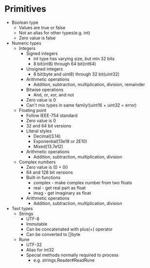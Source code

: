 # Primitives

- Boolean type
    - Values are true or false
    - Not an alias for other types(e.g. int)
    - Zero value is false
- Numeric types
    - Integers
        - Signed integers
            - int type has varying size, but min 32 bits
            - 8 bit(int8) through 64 bit(int64)
        - Unsigned integers
            - 8 bit(byte and uint8) through 32 bit(uint32)
        - Arithmetic operations
            - Addition, subtraction, multiplication, division, remainder
        - Bitwise operations
            - And, or, xor, and not
        - Zero value is 0
        - Can't mix types in same family!(uint16 + uint32 = error)
    - Floating point
        - Follow IEEE-754 standard
        - Zero value is 0
        - 32 and 64 bit versions
        - Literal styles
            - Decimal(3.14)
            - Exponential(13e18 or 2E10)
            - Mixed(13.7e12)
        - Arithmetic operations
            - Addition, subtraction, multiplication, division
    - Complex numbers
        - Zero value is (0 + 0i)
        - 64 and 128 bit versions
        - Built-in functions
            - complex - make complex number from two floats
            - real - get real part as float
            - imag - get imaginary as float
        - Arithmetic operations
            - Addition, subtraction, multiplication, division
- Text types
    - Strings
        - UTF-8
        - Immutable
        - Can be concatenated with plus(+) operator
        - Can be converted to []byte
    - Rune
        - UTF-32
        - Alias for int32
        - Special methods normally required to process
            - e.g. strings.Reader#ReadRune
